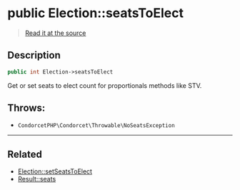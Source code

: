 # public Election::seatsToElect

> [Read it at the source](https://github.com/julien-boudry/Condorcet/blob/master/src/Election.php#L20)

## Description    

```php
public int Election->seatsToElect 
```

Get or set seats to elect count for proportionals methods like STV.


## Throws:   

* ```CondorcetPHP\Condorcet\Throwable\NoSeatsException``` 

---------------------------------------

## Related

* [Election::setSeatsToElect](/Docs/api-reference/Election%20Class/Election--setSeatsToElect().md)    
* [Result::seats](/Docs/api-reference/Result%20Class/Result--seats.md)    
